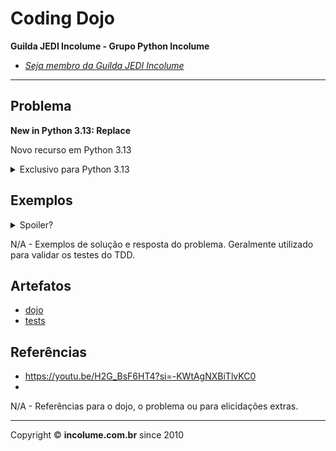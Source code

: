# Coding Dojo

**Guilda JEDI Incolume - Grupo Python Incolume**

- _[Seja membro da Guilda JEDI Incolume](https://discord.gg/eBNamXVtBW)_

---

## Problema

**New in Python 3.13: Replace**

Novo recurso em Python 3.13

<details>
  <summary>Exclusivo para Python 3.13</summary>
   Instalação Python 3.13 via uv:

    > pip install uv
    > uv python install 3.13
    > uv venv -p 3.13
    > uvx poetry install
    > uvx poetry shell
    > ruff format
    > ruff check --fix
    > pytest -vvv

</details>


## Exemplos

<details>
  <summary>Spoiler?</summary>
   Considerar em caso de fatoração:

    > modo pythônico
    > sem condicionais
    > estruturas performáticas
    > redução de complexidade ciclomática
    > análise assintótica de algoritmos (big O)

</details>

N/A - Exemplos de solução e resposta do problema. Geralmente utilizado para validar os testes do TDD.

## Artefatos

- [dojo](__init__.py)
- [tests](test_20241126.py)


## Referências
- https://youtu.be/H2G_BsF6HT4?si=-KWtAgNXBiTlvKC0
-
N/A - Referências para o dojo, o problema ou para elicidações extras.

---

Copyright &copy; **incolume.com.br** since 2010
